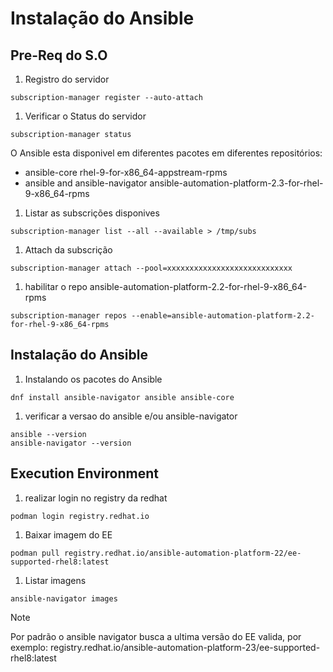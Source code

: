 # Instalação do Ansible

##  Pre-Req do S.O
1. Registro do servidor

```
subscription-manager register --auto-attach
```

1. Verificar o Status do servidor

```
subscription-manager status
```  

O Ansible esta disponivel em diferentes pacotes em diferentes repositórios:
* ansible-core                    rhel-9-for-x86_64-appstream-rpms
* ansible and ansible-navigator   ansible-automation-platform-2.3-for-rhel-9-x86_64-rpms

1. Listar as subscrições disponives
```  
subscription-manager list --all --available > /tmp/subs
```  

1. Attach da subscrição
```  
subscription-manager attach --pool=xxxxxxxxxxxxxxxxxxxxxxxxxxxx
```

1. habilitar o repo ansible-automation-platform-2.2-for-rhel-9-x86_64-rpms
```
subscription-manager repos --enable=ansible-automation-platform-2.2-for-rhel-9-x86_64-rpms
```

## Instalação do Ansible

1. Instalando os pacotes do Ansible
```
dnf install ansible-navigator ansible ansible-core
```

1. verificar a versao do ansible e/ou ansible-navigator
```
ansible --version
ansible-navigator --version
```

## Execution Environment

1. realizar login no registry da redhat
```
podman login registry.redhat.io
```

1. Baixar imagem do EE
```
podman pull registry.redhat.io/ansible-automation-platform-22/ee-supported-rhel8:latest
```

1. Listar imagens
```
ansible-navigator images
```
>[!NOTE]
>Por padrão o ansible navigator busca a ultima versão do EE valida, por exemplo: registry.redhat.io/ansible-automation-platform-23/ee-supported-rhel8:latest